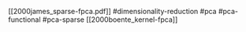 [[2000james_sparse-fpca.pdf]]
#dimensionality-reduction #pca #pca-functional #pca-sparse
[[2000boente_kernel-fpca]]

